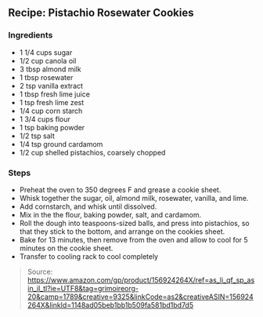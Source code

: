 ## Recipe: Pistachio Rosewater Cookies



### Ingredients
 - 1 1/4 cups sugar
 - 1/2 cup canola oil
 - 3 tbsp almond milk
 - 1 tbsp rosewater
 - 2 tsp vanilla extract
 - 1 tbsp fresh lime juice
 - 1 tsp fresh lime zest
 - 1/4 cup corn starch
 - 1 3/4 cups flour
 - 1 tsp baking powder
 - 1/2 tsp salt
 - 1/4 tsp ground cardamom
 - 1/2 cup shelled pistachios, coarsely chopped

### Steps
 - Preheat the oven to 350 degrees F and grease a cookie sheet.
 - Whisk together the sugar, oil, almond milk, rosewater, vanilla, and lime.
 - Add cornstarch, and whisk until dissolved.
 - Mix in the the flour, baking powder, salt, and cardamom.
 - Roll the dough into teaspoons-sized balls, and press into pistachios, so that they stick to the bottom, and arrange on the cookies sheet.
 - Bake for 13 minutes, then remove from the oven and allow to cool for 5 minutes on the cookie sheet.
 - Transfer to cooling rack to cool completely

> Source: https://www.amazon.com/gp/product/156924264X/ref=as_li_qf_sp_asin_il_tl?ie=UTF8&tag=grimoireorg-20&camp=1789&creative=9325&linkCode=as2&creativeASIN=156924264X&linkId=1148ad05beb1bb1b509fa581bd1bd7d5
